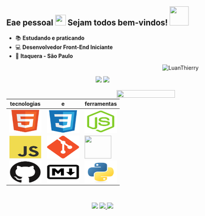 
## Eae pessoal <img height="28" width="28" src="https://github.com/LuanThierry/LuanThierry/blob/master/m%C3%A3ozinha.gif"> Sejam todos bem-vindos!  <img src="https://media.giphy.com/media/wkW0maGDN1eSc/giphy.gif" width="50" height="50"/>
<div float="left">
 
- :books: **Estudando e praticando**
- :computer: **Desenvolvedor Front-End Iniciante**
- :city_sunset: **Itaquera - São Paulo**
</div> 

<p align="right" > <img src="https://komarev.com/ghpvc/?username=LuanThierry" alt="LuanThierry" /> </p>

<div align="center" > 

<img height="150em" src="https://github-readme-stats.vercel.app/api?username=LuanThierry&theme=tokyonight"/>

 
<img height="150em" src="https://github-readme-stats.vercel.app/api/top-langs/?username=LuanThierry&layout=compact&theme=tokyonight">
 
</div>



<div align="center"><br> 
 <img src="https://i.pinimg.com/originals/51/8a/fb/518afb1d1cdc07eb7d2b1729f03fe91e.gif" width="55%" height="15%" display="flex" align="right"/> 
<div align="left" > 
 
|tecnologias|e|ferramentas| 
| ------------ |  ----------- | ----------- |
|<img height="60" width="85" src="https://raw.githubusercontent.com/devicons/devicon/master/icons/html5/html5-original.svg">|<img height="60" width="85" src="https://raw.githubusercontent.com/devicons/devicon/master/icons/css3/css3-original.svg"  align="center">|<img height="60" width="85" src="https://raw.githubusercontent.com/devicons/devicon/master/icons/nodejs/nodejs-original.svg"  align="center">|
|<img height="60" width="85" src="https://raw.githubusercontent.com/devicons/devicon/master/icons/javascript/javascript-original.svg"  align="center">|<img height="60" width="85" src="https://raw.githubusercontent.com/devicons/devicon/master/icons/git/git-original.svg"  align="center">|<img height="60" width="70" src="https://cdn.icon-icons.com/icons2/1381/PNG/512/sublimetext_94866.png"  align="center">|
|<img height="60" width="85" src="https://raw.githubusercontent.com/devicons/devicon/master/icons/github/github-original.svg"  align="center">|<img height="60" width="85" src="https://raw.githubusercontent.com/devicons/devicon/master/icons/markdown/markdown-original.svg"  align="center">|<img height="60" width="85" src="https://raw.githubusercontent.com/devicons/devicon/master/icons/python/python-original.svg"  align="center">
 </div>
</div>

<div style="display: inline_block" align="center"><br> 
 
<a href="https://wa.me/+5511979741816" target="_blank"><img src="https://img.shields.io/badge/WhatsApp-25D366?style=for-the-badge&logo=whatsapp&logoColor=white" target="_blank"></a> 
<a href="mailto:luanofc2725@gmail.com" target="_blank"><img src="https://img.shields.io/badge/Gmail-D14836?style=for-the-badge&logo=gmail&logoColor=white" target="_blank">
</a>
<a href="https://www.chess.com/member/luanthierry" target="_blank"><img src="https://img.shields.io/badge/-Chess.com-yellowgreen?style=for-the-badge&logo=chess&logoColor=white" target="_blank"></a> 
 
</div>
